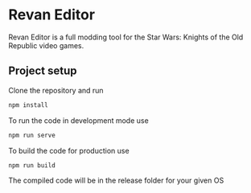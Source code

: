 # Revan Editor

Revan Editor is a full modding tool for the Star Wars: Knights of the Old Republic video games.

## Project setup

Clone the repository and run

```bash
npm install
```

To run the code in development mode use

```bash
npm run serve
```

To build the code for production use

```bash
npm run build
```

The compiled code will be in the release folder for your given OS

